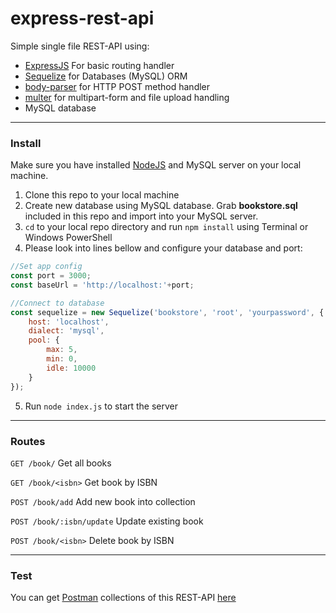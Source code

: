 # express-rest-api
Simple single file REST-API using:
- [ExpressJS](https://expressjs.com) For basic routing handler
- [Sequelize](http://docs.sequelizejs.com) for Databases (MySQL) ORM
- [body-parser](https://github.com/expressjs/body-parser) for HTTP POST method handler
- [multer](https://github.com/expressjs/multer) for multipart-form and file upload handling
- MySQL database
---
### Install
Make sure you have installed [NodeJS](https://nodejs.org/) and MySQL server on your local machine.

1. Clone this repo to your local machine
2. Create new database using MySQL database. Grab **bookstore.sql** included in this repo and import into your MySQL server.
3. `cd` to your local repo directory and run `npm install` using Terminal or Windows PowerShell
4. Please look into lines bellow and configure your database and port:
```javascript
//Set app config
const port = 3000;
const baseUrl = 'http://localhost:'+port;

//Connect to database
const sequelize = new Sequelize('bookstore', 'root', 'yourpassword', {
    host: 'localhost',
    dialect: 'mysql',
    pool: {
        max: 5,
        min: 0,
        idle: 10000
    }
});
```
5. Run `node index.js` to start the server
---


### Routes
`GET /book/`
Get all books

`GET /book/<isbn>`
Get book by ISBN

`POST /book/add`
Add new book into collection

`POST /book/:isbn/update`
Update existing book

`POST /book/<isbn>`
Delete book by ISBN

---
### Test
You can get [Postman](https://www.getpostman.com/) collections of this REST-API [here](https://www.getpostman.com/collections/d07bc76008eb2d618c6f)
